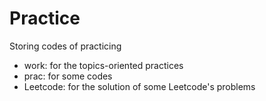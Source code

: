 # Practice
Storing codes of practicing

+ work: for the topics-oriented practices
+ prac: for some codes
+ Leetcode: for the solution of some Leetcode's problems
